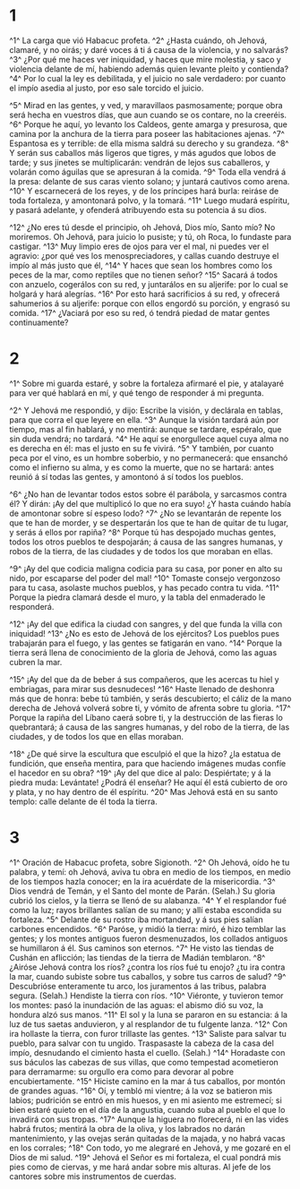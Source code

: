 # 1 
^1^ La carga que vió Habacuc profeta. ^2^ ¿Hasta cuándo, oh Jehová, clamaré, y no oirás; y daré voces á ti á causa de la violencia, y no salvarás? ^3^ ¿Por qué me haces ver iniquidad, y haces que mire molestia, y saco y violencia delante de mí, habiendo además quien levante pleito y contienda? ^4^ Por lo cual la ley es debilitada, y el juicio no sale verdadero: por cuanto el impío asedia al justo, por eso sale torcido el juicio. 

^5^ Mirad en las gentes, y ved, y maravillaos pasmosamente; porque obra será hecha en vuestros días, que aun cuando se os contare, no la creeréis. ^6^ Porque he aquí, yo levanto los Caldeos, gente amarga y presurosa, que camina por la anchura de la tierra para poseer las habitaciones ajenas. ^7^ Espantosa es y terrible: de ella misma saldrá su derecho y su grandeza. ^8^ Y serán sus caballos más ligeros que tigres, y más agudos que lobos de tarde; y sus jinetes se multiplicarán: vendrán de lejos sus caballeros, y volarán como águilas que se apresuran á la comida. ^9^ Toda ella vendrá á la presa: delante de sus caras viento solano; y juntará cautivos como arena. ^10^ Y escarnecerá de los reyes, y de los príncipes hará burla: reiráse de toda fortaleza, y amontonará polvo, y la tomará. ^11^ Luego mudará espíritu, y pasará adelante, y ofenderá atribuyendo esta su potencia á su dios. 

^12^ ¿No eres tú desde el principio, oh Jehová, Dios mío, Santo mío? No moriremos. Oh Jehová, para juicio lo pusiste; y tú, oh Roca, lo fundaste para castigar. ^13^ Muy limpio eres de ojos para ver el mal, ni puedes ver el agravio: ¿por qué ves los menospreciadores, y callas cuando destruye el impío al más justo que él, ^14^ Y haces que sean los hombres como los peces de la mar, como reptiles que no tienen señor? ^15^ Sacará á todos con anzuelo, cogerálos con su red, y juntarálos en su aljerife: por lo cual se holgará y hará alegrías. ^16^ Por esto hará sacrificios á su red, y ofrecerá sahumerios á su aljerife: porque con ellos engordó su porción, y engrasó su comida. ^17^ ¿Vaciará por eso su red, ó tendrá piedad de matar gentes continuamente? 

# 2 
^1^ Sobre mi guarda estaré, y sobre la fortaleza afirmaré el pie, y atalayaré para ver qué hablará en mí, y qué tengo de responder á mi pregunta. 

^2^ Y Jehová me respondió, y dijo: Escribe la visión, y declárala en tablas, para que corra el que leyere en ella. ^3^ Aunque la visión tardará aún por tiempo, mas al fin hablará, y no mentirá: aunque se tardare, espéralo, que sin duda vendrá; no tardará. ^4^ He aquí se enorgullece aquel cuya alma no es derecha en él: mas el justo en su fe vivirá. ^5^ Y también, por cuanto peca por el vino, es un hombre soberbio, y no permanecerá: que ensanchó como el infierno su alma, y es como la muerte, que no se hartará: antes reunió á sí todas las gentes, y amontonó á sí todos los pueblos. 

^6^ ¿No han de levantar todos estos sobre él parábola, y sarcasmos contra él? Y dirán: ¡Ay del que multiplicó lo que no era suyo! ¿Y hasta cuándo había de amontonar sobre sí espeso lodo? ^7^ ¿No se levantarán de repente los que te han de morder, y se despertarán los que te han de quitar de tu lugar, y serás á ellos por rapiña? ^8^ Porque tú has despojado muchas gentes, todos los otros pueblos te despojarán; á causa de las sangres humanas, y robos de la tierra, de las ciudades y de todos los que moraban en ellas. 

^9^ ¡Ay del que codicia maligna codicia para su casa, por poner en alto su nido, por escaparse del poder del mal! ^10^ Tomaste consejo vergonzoso para tu casa, asolaste muchos pueblos, y has pecado contra tu vida. ^11^ Porque la piedra clamará desde el muro, y la tabla del enmaderado le responderá. 

^12^ ¡Ay del que edifica la ciudad con sangres, y del que funda la villa con iniquidad! ^13^ ¿No es esto de Jehová de los ejércitos? Los pueblos pues trabajarán para el fuego, y las gentes se fatigarán en vano. ^14^ Porque la tierra será llena de conocimiento de la gloria de Jehová, como las aguas cubren la mar. 

^15^ ¡Ay del que da de beber á sus compañeros, que les acercas tu hiel y embriagas, para mirar sus desnudeces! ^16^ Haste llenado de deshonra más que de honra: bebe tú también, y serás descubierto; el cáliz de la mano derecha de Jehová volverá sobre ti, y vómito de afrenta sobre tu gloria. ^17^ Porque la rapiña del Líbano caerá sobre ti, y la destrucción de las fieras lo quebrantará; á causa de las sangres humanas, y del robo de la tierra, de las ciudades, y de todos los que en ellas moraban. 

^18^ ¿De qué sirve la escultura que esculpió el que la hizo? ¿la estatua de fundición, que enseña mentira, para que haciendo imágenes mudas confíe el hacedor en su obra? ^19^ ¡Ay del que dice al palo: Despiértate; y á la piedra muda: Levántate! ¿Podrá él enseñar? He aquí él está cubierto de oro y plata, y no hay dentro de él espíritu. ^20^ Mas Jehová está en su santo templo: calle delante de él toda la tierra. 

# 3 
^1^ Oración de Habacuc profeta, sobre Sigionoth. ^2^ Oh Jehová, oído he tu palabra, y temí: oh Jehová, aviva tu obra en medio de los tiempos, en medio de los tiempos hazla conocer; en la ira acuérdate de la misericordia. ^3^ Dios vendrá de Temán, y el Santo del monte de Parán. (Selah.) Su gloria cubrió los cielos, y la tierra se llenó de su alabanza. ^4^ Y el resplandor fué como la luz; rayos brillantes salían de su mano; y allí estaba escondida su fortaleza. ^5^ Delante de su rostro iba mortandad, y á sus pies salían carbones encendidos. ^6^ Paróse, y midió la tierra: miró, é hizo temblar las gentes; y los montes antiguos fueron desmenuzados, los collados antiguos se humillaron á él. Sus caminos son eternos. ^7^ He visto las tiendas de Cushán en aflicción; las tiendas de la tierra de Madián temblaron. ^8^ ¿Airóse Jehová contra los ríos? ¿contra los ríos fué tu enojo? ¿tu ira contra la mar, cuando subiste sobre tus caballos, y sobre tus carros de salud? ^9^ Descubrióse enteramente tu arco, los juramentos á las tribus, palabra segura. (Selah.) Hendiste la tierra con ríos. ^10^ Viéronte, y tuvieron temor los montes: pasó la inundación de las aguas: el abismo dió su voz, la hondura alzó sus manos. ^11^ El sol y la luna se pararon en su estancia: á la luz de tus saetas anduvieron, y al resplandor de tu fulgente lanza. ^12^ Con ira hollaste la tierra, con furor trillaste las gentes. ^13^ Saliste para salvar tu pueblo, para salvar con tu ungido. Traspasaste la cabeza de la casa del impío, desnudando el cimiento hasta el cuello. (Selah.) ^14^ Horadaste con sus báculos las cabezas de sus villas, que como tempestad acometieron para derramarme: su orgullo era como para devorar al pobre encubiertamente. ^15^ Hiciste camino en la mar á tus caballos, por montón de grandes aguas. ^16^ Oí, y tembló mi vientre; á la voz se batieron mis labios; pudrición se entró en mis huesos, y en mi asiento me estremecí; si bien estaré quieto en el día de la angustia, cuando suba al pueblo el que lo invadirá con sus tropas. ^17^ Aunque la higuera no florecerá, ni en las vides habrá frutos; mentirá la obra de la oliva, y los labrados no darán mantenimiento, y las ovejas serán quitadas de la majada, y no habrá vacas en los corrales; ^18^ Con todo, yo me alegraré en Jehová, y me gozaré en el Dios de mi salud. ^19^ Jehová el Señor es mi fortaleza, el cual pondrá mis pies como de ciervas, y me hará andar sobre mis alturas. Al jefe de los cantores sobre mis instrumentos de cuerdas. 